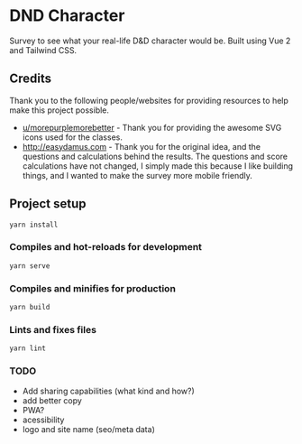 # DND Character
Survey to see what your real-life D&D character would be. Built using Vue 2 and Tailwind CSS.

## Credits
Thank you to the following people/websites for providing resources to help make this project 
possible.

* [u/morepurplemorebetter](https://www.reddit.com/user/morepurplemorebetter/) - Thank you for 
   providing the awesome SVG icons used for the classes.
* http://easydamus.com - Thank you for the original idea, and the questions and calculations behind
  the results. The questions and score calculations have not changed, I simply made this because I 
  like building things, and I wanted to make the survey more mobile friendly.

## Project setup
```
yarn install
```

### Compiles and hot-reloads for development
```
yarn serve
```

### Compiles and minifies for production
```
yarn build
```

### Lints and fixes files
```
yarn lint
```

### TODO
* Add sharing capabilities (what kind and how?)
* add better copy
* PWA?
* acessibility
* logo and site name (seo/meta data)